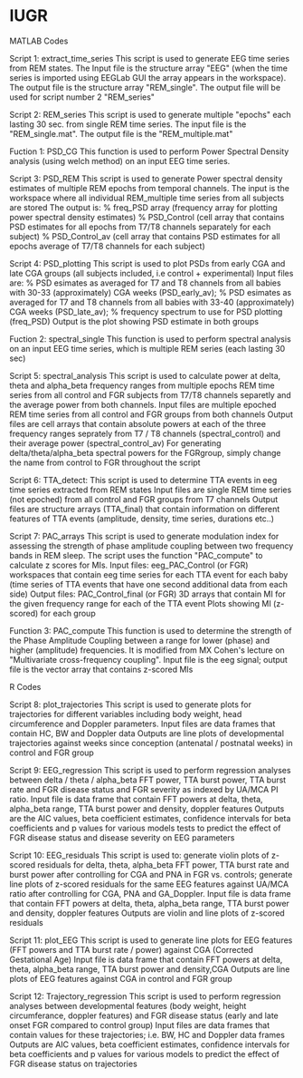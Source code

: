 # IUGR
MATLAB Codes 

Script 1: extract_time_series
This script is used to generate EEG time series from REM states. The Input file is the structure array "EEG" (when the time series is imported using EEGLab GUI the array appears in the workspace). The output file is the structure array "REM_single".
The output file will be used for script number 2 "REM_series"

Script 2: REM_series
This script is used to generate multiple "epochs" each lasting 30 sec. from single REM time series. The input file is the "REM_single.mat". The output file is the "REM_multiple.mat"

Fuction 1: PSD_CG
This function is used to perform Power Spectral Density analysis (using welch method) on an input EEG time series.

Script 3: PSD_REM
This script is used to generate Power spectral density estimates of multiple REM epochs from temporal channels. The input is the workspace where all individual REM_multiple time series from all subjects are stored 
The output is:
           % freq_PSD array (frequency array for plotting power spectral density estimates)
           % PSD_Control (cell array that contains PSD estimates for all epochs from T7/T8 channels separately for each subject) 
           % PSD_Control_av (cell array that contains PSD estimates for all epochs average of T7/T8 channels for each subject) 

Script 4: PSD_plotting
This script is used to  plot PSDs from early CGA and late CGA groups (all subjects included, i.e control + experimental)
Input files are:
            % PSD esimates as averaged for T7 and T8 channels from all babies with 30-33 (approximately) CGA weeks (PSD_early_av); 
            % PSD esimates as averaged for T7 and T8 channels from all babies with 33-40 (approximately) CGA weeks (PSD_late_av);
            % frequency spectrum to use for PSD plotting (freq_PSD)
Output is the plot showing PSD estimate in both groups

Fuction 2: spectral_single
This function is used to perform spectral analysis on an input EEG time series, which is multiple REM series (each lasting 30 sec)

Script 5: spectral_analysis
This script is used to calculate power at delta, theta and alpha_beta frequency ranges from multiple epochs REM time series from all control and FGR subjects from T7/T8 channels separetly and the average power from both channels. 
Input files are multiple epoched REM time series from all control and  FGR groups from both channels
Output files are cell arrays that contain absolute powers at each of the three frequency ranges seprately from T7 / T8 channels (spectral_control) and their average power (spectral_control_av)
For generating delta/theta/alpha_beta spectral powers for the FGRgroup, simply change the name from control to FGR throughout the script

Script 6: TTA_detect: 
This script is used to determine TTA events in eeg time series extracted from REM states
Input files are single REM time series (not epoched) from all control and  FGR groups from T7 channels
Output files are structure arrays (TTA_final) that contain information on different features of TTA events  (amplitude, density, time series, durations etc..)

Script 7: PAC_arrays
This script is used to generate modulation index for assessing the strength of phase amplitude coupling between two frequency bands in REM sleep. 
The script uses the function "PAC_compute" to calculate z scores for MIs.
Input files: eeg_PAC_Control (or FGR) workspaces that contain eeg time series for each TTA event for each baby (time series of TTA events that have one second additional data from each side) 
Output files: 
            PAC_Control_final (or FGR) 3D arrays that contain MI for the given frequency range for each of the TTA event
            Plots showing MI (z-scored) for each group

Function 3: PAC_compute
This function is used to determine the strength of the Phase Amplitude Coupling between a range for lower (phase) and higher (amplitude) frequencies. 
It is modified from MX Cohen's lecture on "Multivariate cross-frequency coupling". 
Input file is the eeg signal; output file is the vector array that contains z-scored MIs

R Codes

Script 8: plot_trajectories
This script is used to generate plots for trajectories for different variables including body weight, head circumference and Doppler parameters. 
Input files are data frames that contain HC, BW and Doppler data 
Outputs are line plots of developmental trajectories against weeks since conception (antenatal / postnatal weeks) in control and FGR group

Script 9: EEG_regression
This script is used to perform regression analyses between delta / theta / alpha_beta FFT power, TTA burst power, TTA burst rate and FGR disease status and FGR severity as indexed by UA/MCA PI ratio.
Input file is data frame that contain FFT powers at delta, theta, alpha_beta range, TTA burst power and density, doppler features
Outputs are the AIC values, beta coefficient estimates, confidence intervals for beta coefficients and p values for various models tests to predict the effect of FGR disease status and disease severity on EEG parameters

Script 10: EEG_residuals
This script is used to:
          generate violin plots of z-scored residuals for delta, theta, alpha_beta FFT power, TTA burst rate and burst power after controlling for CGA and PNA in FGR vs. controls; 
          generate line plots of z-scored residuals for the same EEG features against UA/MCA ratio after controlling for CGA, PNA and GA_Doppler.
Input file is data frame that contain FFT powers at delta, theta, alpha_beta range, TTA burst power and density, doppler features
Outputs are violin and line plots of z-scored residuals

Script 11: plot_EEG
This script is used to generate line plots for EEG features (FFT powers and TTA burst rate / power) against CGA (Corrected Gestational Age)
Input file is data frame that contain FFT powers at delta, theta, alpha_beta range, TTA burst power and density,CGA 
Outputs are line plots of EEG features against CGA in control and FGR group

Script 12: Trajectory_regression
This script is used to perform regression analyses between developmental features (body weight, height circumferance, doppler features) and FGR disease status (early and late onset FGR compared to control group)
Input files are data frames that contain values for these trajectories; i.e. BW, HC and Doppler data frames
Outputs are AIC values, beta coefficient estimates, confidence intervals for beta coefficients and p values for various models to predict the effect of FGR disease status on trajectories

